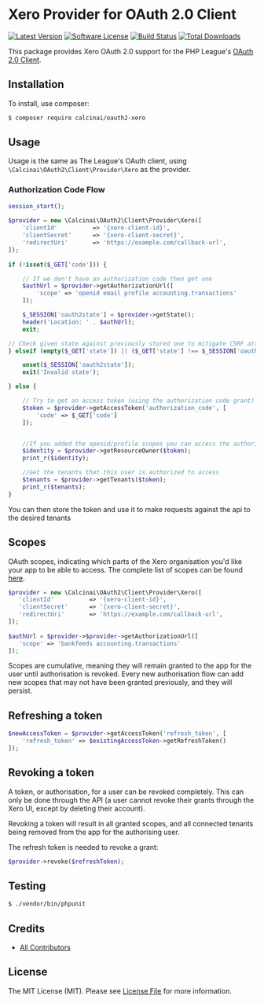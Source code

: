 # Xero Provider for OAuth 2.0 Client
[![Latest Version](https://img.shields.io/github/release/calcinai/oauth2-xero.svg)](https://github.com/calcinai/oauth2-xero/releases)
[![Software License](https://img.shields.io/badge/license-MIT-brightgreen.svg)](LICENSE.md)
[![Build Status](https://img.shields.io/travis/calcinai/oauth2-xero/master.svg)](https://travis-ci.org/calcinai/oauth2-xero)
[![Total Downloads](https://img.shields.io/packagist/dt/calcinai/oauth2-xero.svg)](https://packagist.org/packages/calcinai/oauth2-xero)

This package provides Xero OAuth 2.0 support for the PHP League's [OAuth 2.0 Client](https://github.com/thephpleague/oauth2-client).

## Installation

To install, use composer:

```bash
$ composer require calcinai/oauth2-xero
```
## Usage

Usage is the same as The League's OAuth client, using `\Calcinai\OAuth2\Client\Provider\Xero` as the provider.

### Authorization Code Flow
```php
session_start();
 
$provider = new \Calcinai\OAuth2\Client\Provider\Xero([
    'clientId'          => '{xero-client-id}',
    'clientSecret'      => '{xero-client-secret}',
    'redirectUri'       => 'https://example.com/callback-url',
]);
 
if (!isset($_GET['code'])) {

    // If we don't have an authorization code then get one
    $authUrl = $provider->getAuthorizationUrl([
        'scope' => 'openid email profile accounting.transactions'
    ]);

    $_SESSION['oauth2state'] = $provider->getState();
    header('Location: ' . $authUrl);
    exit;

// Check given state against previously stored one to mitigate CSRF attack
} elseif (empty($_GET['state']) || ($_GET['state'] !== $_SESSION['oauth2state'])) {

    unset($_SESSION['oauth2state']);
    exit('Invalid state');

} else {

    // Try to get an access token (using the authorization code grant)
    $token = $provider->getAccessToken('authorization_code', [
        'code' => $_GET['code']
    ]);


    //If you added the openid/profile scopes you can access the authorizing user's identity.
    $identity = $provider->getResourceOwner($token);
    print_r($identity);

    //Get the tenants that this user is authorized to access
    $tenants = $provider->getTenants($token);
    print_r($tenants);
}
```

You can then store the token and use it to make requests against the api to the desired tenants


## Scopes
 OAuth scopes, indicating which parts of the Xero organisation you'd like your app to be able to access. The complete list of scopes can be found [here](https://developer.xero.com/documentation/oauth2/scopes).
 
 ```php
$provider = new \Calcinai\OAuth2\Client\Provider\Xero([
    'clientId'          => '{xero-client-id}',
    'clientSecret'      => '{xero-client-secret}',
    'redirectUri'       => 'https://example.com/callback-url',
]);
    
 $authUrl = $provider->$provider->getAuthorizationUrl([
    'scope' => 'bankfeeds accounting.transactions'
 ]);
 ```
 
Scopes are cumulative, meaning they will remain granted to the app for the user
until authorisation is revoked. Every new authorisation flow can add new scopes
that may not have been granted previously, and they will persist.
 
## Refreshing a token

```php
$newAccessToken = $provider->getAccessToken('refresh_token', [
    'refresh_token' => $existingAccessToken->getRefreshToken()
]);
```

## Revoking a token

A token, or authorisation, for a user can be revoked completely.
This can only be done through the API (a user cannot revoke their grants
through the Xero UI, except by deleting their account).

Revoking a token will result in all granted scopes, and all connected tenants
being removed from the app for the authorising user.

The refresh token is needed to revoke a grant:

```php
$provider->revoke($refreshToken);
```

## Testing

``` bash
$ ./vendor/bin/phpunit
```


## Credits

- [All Contributors](https://github.com/calcinai/oauth2-xero/contributors)


## License

The MIT License (MIT). Please see [License File](https://github.com/calcinai/oauth2-xero/blob/master/LICENSE) for more information.
